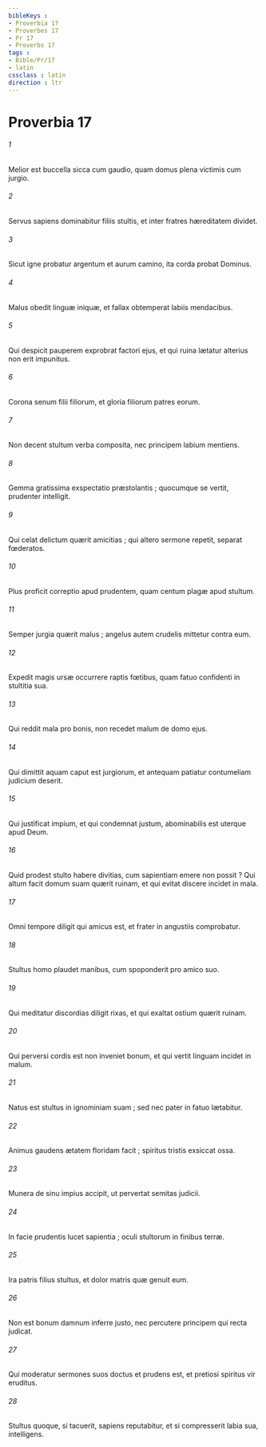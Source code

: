 ```yaml
---
bibleKeys : 
- Proverbia 17
- Proverbes 17
- Pr 17
- Proverbs 17
tags : 
- Bible/Pr/17
- latin
cssclass : latin
direction : ltr
---
```


# Proverbia 17

###### 1
Melior est buccella sicca cum gaudio, quam domus plena victimis cum jurgio.
###### 2
Servus sapiens dominabitur filiis stultis, et inter fratres hæreditatem dividet.
###### 3
Sicut igne probatur argentum et aurum camino, ita corda probat Dominus.
###### 4
Malus obedit linguæ iniquæ, et fallax obtemperat labiis mendacibus.
###### 5
Qui despicit pauperem exprobrat factori ejus, et qui ruina lætatur alterius non erit impunitus.
###### 6
Corona senum filii filiorum, et gloria filiorum patres eorum.
###### 7
Non decent stultum verba composita, nec principem labium mentiens.
###### 8
Gemma gratissima exspectatio præstolantis ; quocumque se vertit, prudenter intelligit.
###### 9
Qui celat delictum quærit amicitias ; qui altero sermone repetit, separat fœderatos.
###### 10
Plus proficit correptio apud prudentem, quam centum plagæ apud stultum.
###### 11
Semper jurgia quærit malus ; angelus autem crudelis mittetur contra eum.
###### 12
Expedit magis ursæ occurrere raptis fœtibus, quam fatuo confidenti in stultitia sua.
###### 13
Qui reddit mala pro bonis, non recedet malum de domo ejus.
###### 14
Qui dimittit aquam caput est jurgiorum, et antequam patiatur contumeliam judicium deserit.
###### 15
Qui justificat impium, et qui condemnat justum, abominabilis est uterque apud Deum.
###### 16
Quid prodest stulto habere divitias, cum sapientiam emere non possit ? Qui altum facit domum suam quærit ruinam, et qui evitat discere incidet in mala.
###### 17
Omni tempore diligit qui amicus est, et frater in angustiis comprobatur.
###### 18
Stultus homo plaudet manibus, cum spoponderit pro amico suo.
###### 19
Qui meditatur discordias diligit rixas, et qui exaltat ostium quærit ruinam.
###### 20
Qui perversi cordis est non inveniet bonum, et qui vertit linguam incidet in malum.
###### 21
Natus est stultus in ignominiam suam ; sed nec pater in fatuo lætabitur.
###### 22
Animus gaudens ætatem floridam facit ; spiritus tristis exsiccat ossa.
###### 23
Munera de sinu impius accipit, ut pervertat semitas judicii.
###### 24
In facie prudentis lucet sapientia ; oculi stultorum in finibus terræ.
###### 25
Ira patris filius stultus, et dolor matris quæ genuit eum.
###### 26
Non est bonum damnum inferre justo, nec percutere principem qui recta judicat.
###### 27
Qui moderatur sermones suos doctus et prudens est, et pretiosi spiritus vir eruditus.
###### 28
Stultus quoque, si tacuerit, sapiens reputabitur, et si compresserit labia sua, intelligens.
